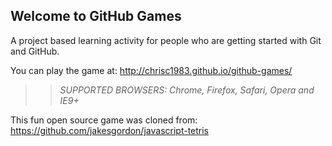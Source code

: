 ## Welcome to GitHub Games

A project based learning activity for people who are getting started with Git and GitHub.

You can play the game at: http://chrisc1983.github.io/github-games/

>> _*SUPPORTED BROWSERS*: Chrome, Firefox, Safari, Opera and IE9+_

This fun open source game was cloned from: https://github.com/jakesgordon/javascript-tetris
